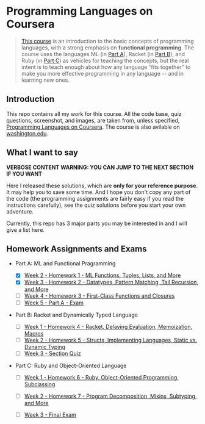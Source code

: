 # Programming Languages on Coursera

> [This course](https://www.coursera.org/learn/programming-languages) is an introduction to the basic concepts of programming languages, with a strong emphasis on **functional programming**. The course uses the languages ML (in [Part A](https://www.coursera.org/learn/programming-languages)), Racket (in [Part B](https://www.coursera.org/learn/programming-languages-part-b)), and Ruby (in [Part C](https://www.coursera.org/learn/programming-languages-part-c)) as vehicles for teaching the concepts, but the real intent is to teach enough about how any language “fits together” to make you more effective programming in any language -- and in learning new ones.



## Introduction

This repo contains all my work for this course. All the code base, quiz questions, screenshot, and images, are taken from, unless specified, [Programming Languages on Coursera](https://www.coursera.org/learn/programming-languages). The course is also avilable on [washington.edu](https://courses.cs.washington.edu/courses/cse341/16sp/).

## What I want to say

**VERBOSE CONTENT WARNING: YOU CAN JUMP TO THE NEXT SECTION IF YOU WANT**

Here I released these solutions, which are **only for your reference purpose**. It may help you to save some time. And I hope you don't copy any part of the code (the programming assignments are fairly easy if you read the instructions carefully), see the quiz solutions before you start your own adventure. 

Currently, this repo has 3 major parts you may be interested in and I will give a list here.

## Homework Assignments and Exams

- Part A: ML and Functional Pragramming

  - [x] [Week 2 - Homework 1 - ML Functions, Tuples, Lists, and More](./hw1/)
  - [x] [Week 3 -  Homework 2 - Datatypes, Pattern Matching, Tail Recursion, and More]()
  - [ ] [Week 4 -  Homework 3 - First-Class Functions and Closures]()
   - [ ] [Week 5 -  Part A - Exam]()
 
- Part B: Racket and Dynamically Typed Language

  - [ ] [Week 1 - Homework 4 - Racket, Delaying Evaluation, Memoization, Macros]()
  - [ ] [Week 2 - Homework 5 - Structs, Implementing Languages, Static vs. Dynamic Typing]()
  - [ ] [Week 3 - Section Quiz]()

- Part C: Ruby and Object-Oriented Language

  - [ ] [Week 1 - Homework 6 - Ruby, Object-Oriented Programming, Subclassing]()
  - [ ] [Week 2 - Homework 7 - Program Decomposition, Mixins, Subtyping, and More]()
  - [ ] [Week 3 - Final Exam]()

